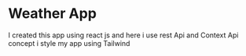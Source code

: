 # Weather App 

I created this app using react js and here i  use rest Api and Context Api concept i style my app using Tailwind 
